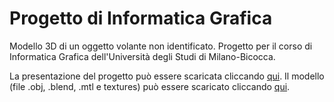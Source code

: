# Progetto di Informatica Grafica

Modello 3D di un oggetto volante non identificato. Progetto per il corso di Informatica Grafica dell'Università degli Studi di Milano-Bicocca.

La presentazione del progetto può essere scaricata cliccando [qui](https://github.com/amarusofi/Progetto-Informatica-Grafica/raw/main/Presentazione.pdf).
Il modello (file .obj, .blend, .mtl e textures) può essere scaricato cliccando [qui](https://drive.google.com/drive/folders/1-5Gp3-PZKxHgKMHpfeqnjwnVPxnz3icx?usp=sharing).
